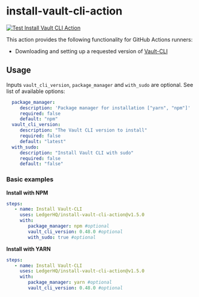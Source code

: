 # install-vault-cli-action

[![Test Install Vault CLI Action](https://github.com/LedgerHQ/install-vault-cli-action/actions/workflows/main.yml/badge.svg?branch=main)](https://github.com/LedgerHQ/install-vault-cli-action/actions/workflows/main.yml)

This action provides the following functionality for GitHub Actions runners:
- Downloading and setting up a requested version of [Vault-CLI](https://www.npmjs.com/package/@ledgerhq/vault-cli)

## Usage
Inputs `vault_cli_version`, `package_manager` and `with_sudo` are optional. 
See list of available options:
```yaml
  package_manager:
     description: 'Package manager for installation ["yarn", "npm"]'
     required: false
     default: "npm"
  vault_cli_version:
     description: "The Vault CLI version to install"
     required: false
     default: "latest"
  with_sudo:
     description: "Install Vault CLI with sudo"
     required: false
     default: "false"
```

### Basic examples
**Install with NPM**
```yaml
steps:
   - name: Install Vault-CLI
     uses: LedgerHQ/install-vault-cli-action@v1.5.0
     with:
        package_manager: npm #optional
        vault_cli_version: 0.48.0 #optional
        with_sudo: true #optional
```

**Install with YARN**
```yaml
steps:
   - name: Install Vault-CLI
     uses: LedgerHQ/install-vault-cli-action@v1.5.0
     with:
        package_manager: yarn #optional
        vault_cli_version: 0.48.0 #optional
```
